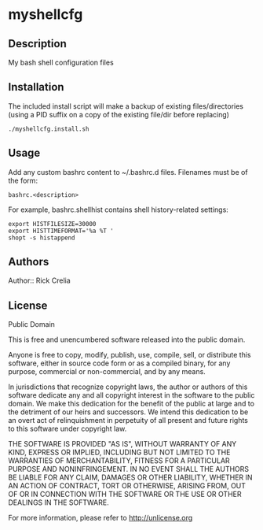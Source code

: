 # myshellcfg

## Description

My bash shell configuration files 

## Installation

The included install script will make a backup of existing
files/directories (using a PID suffix on a copy of the existing
file/dir before replacing)

	./myshellcfg.install.sh

## Usage

Add any custom bashrc content to ~/.bashrc.d files. Filenames must be of the form:

	bashrc.<description>

For example, bashrc.shellhist contains shell history-related settings:

	export HISTFILESIZE=30000
	export HISTTIMEFORMAT='%a %T '
	shopt -s histappend

## Authors

Author:: Rick Crelia<br>

## License

Public Domain

This is free and unencumbered software released into the public domain.

Anyone is free to copy, modify, publish, use, compile, sell, or
distribute this software, either in source code form or as a compiled
binary, for any purpose, commercial or non-commercial, and by any
means.

In jurisdictions that recognize copyright laws, the author or authors
of this software dedicate any and all copyright interest in the
software to the public domain. We make this dedication for the benefit
of the public at large and to the detriment of our heirs and
successors. We intend this dedication to be an overt act of
relinquishment in perpetuity of all present and future rights to this
software under copyright law.

THE SOFTWARE IS PROVIDED "AS IS", WITHOUT WARRANTY OF ANY KIND,
EXPRESS OR IMPLIED, INCLUDING BUT NOT LIMITED TO THE WARRANTIES OF
MERCHANTABILITY, FITNESS FOR A PARTICULAR PURPOSE AND NONINFRINGEMENT.
IN NO EVENT SHALL THE AUTHORS BE LIABLE FOR ANY CLAIM, DAMAGES OR
OTHER LIABILITY, WHETHER IN AN ACTION OF CONTRACT, TORT OR OTHERWISE,
ARISING FROM, OUT OF OR IN CONNECTION WITH THE SOFTWARE OR THE USE OR
OTHER DEALINGS IN THE SOFTWARE.

For more information, please refer to <http://unlicense.org>

